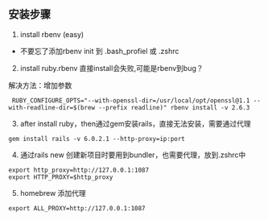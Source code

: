 ## 安装步骤
1. install rbenv (easy)
* 不要忘了添加rbenv init 到 .bash_profiel 或 .zshrc
2. install ruby.rbenv 直接install会失败,可能是rbenv到bug？

解决方法：增加参数

```shell script
 RUBY_CONFIGURE_OPTS="--with-openssl-dir=/usr/local/opt/openssl@1.1 --with-readline-dir=$(brew --prefix readline)" rbenv install -v 2.6.3
```

3. after install ruby，then通过gem安装rails，直接无法安装，需要通过代理
```shell script
gem install rails -v 6.0.2.1 --http-proxy=ip:port
```

4. 通过rails new 创建新项目时要用到bundler，也需要代理，放到.zshrc中

```shell script
export http_proxy=http://127.0.0.1:1087
export HTTP_PROXY=$http_proxy
```
5. homebrew 添加代理
```shell script
export ALL_PROXY=http://127.0.0.1:1087
```

